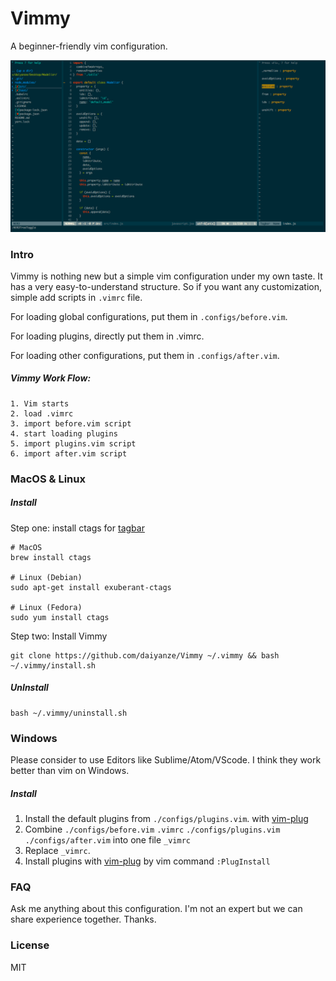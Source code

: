 # Vimmy
A beginner-friendly vim configuration.

![Screenshot](doc/screenshot.png)

### Intro
Vimmy is nothing new but a simple vim configuration under my own taste.
It has a very easy-to-understand structure. So if you want any customization,
simple add scripts in `.vimrc` file.

For loading global configurations, put them in `.configs/before.vim`.

For loading plugins, directly put them in .vimrc.

For loading other configurations, put them in `.configs/after.vim`.

##### Vimmy Work Flow:
```
1. Vim starts
2. load .vimrc
3. import before.vim script
4. start loading plugins
5. import plugins.vim script
6. import after.vim script
```  

### MacOS & Linux
##### Install
Step one: install ctags for [tagbar](https://github.com/majutsushi/tagbar)
```
# MacOS
brew install ctags

# Linux (Debian)
sudo apt-get install exuberant-ctags

# Linux (Fedora)
sudo yum install ctags
```
Step two: Install Vimmy
```
git clone https://github.com/daiyanze/Vimmy ~/.vimmy && bash ~/.vimmy/install.sh
```

##### UnInstall
```
bash ~/.vimmy/uninstall.sh
```

### Windows
Please consider to use Editors like Sublime/Atom/VScode.
I think they work better than vim on Windows.
##### Install
1. Install the default plugins from `./configs/plugins.vim`. with [vim-plug](https://github.com/junegunn/vim-plug)
2. Combine `./configs/before.vim` `.vimrc` `./configs/plugins.vim` `./configs/after.vim` into one file `_vimrc`
3. Replace `_vimrc`.
4. Install plugins with [vim-plug](https://github.com/junegunn/vim-plug) by vim command `:PlugInstall`

### FAQ
Ask me anything about this configuration. I'm not an expert but we can share experience together.
Thanks.

### License
MIT

